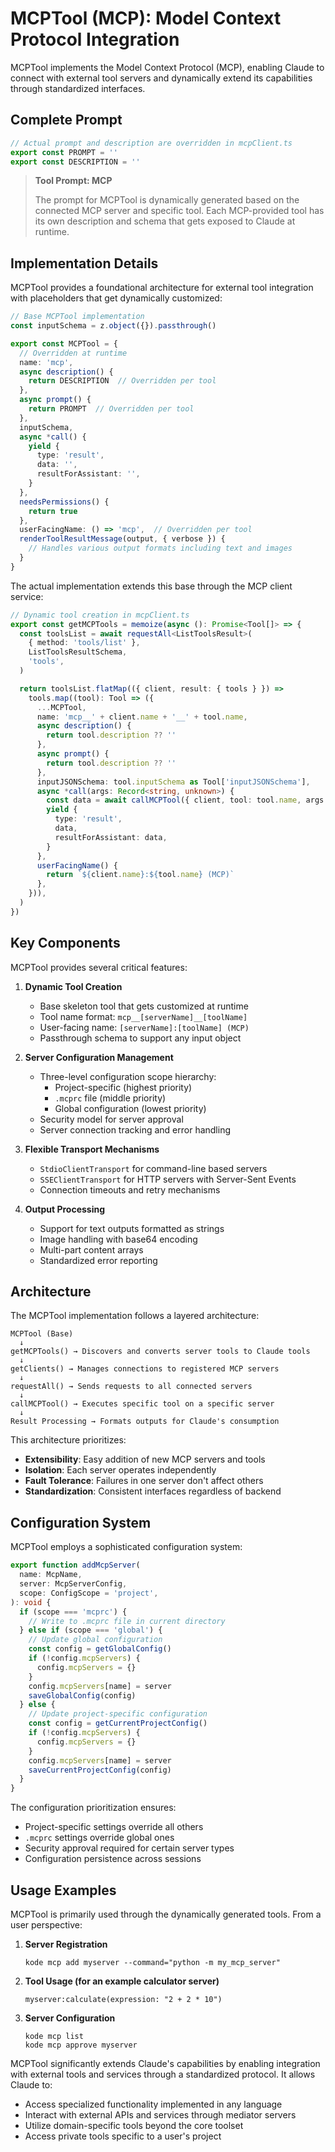 # MCPTool (MCP): Model Context Protocol Integration

MCPTool implements the Model Context Protocol (MCP), enabling Claude to connect with external tool servers and dynamically extend its capabilities through standardized interfaces.

## Complete Prompt

```typescript
// Actual prompt and description are overridden in mcpClient.ts
export const PROMPT = ''
export const DESCRIPTION = ''
```

> **Tool Prompt: MCP**
>
> The prompt for MCPTool is dynamically generated based on the connected MCP server and specific tool. Each MCP-provided tool has its own description and schema that gets exposed to Claude at runtime.

## Implementation Details

MCPTool provides a foundational architecture for external tool integration with placeholders that get dynamically customized:

```typescript
// Base MCPTool implementation
const inputSchema = z.object({}).passthrough()

export const MCPTool = {
  // Overridden at runtime
  name: 'mcp',
  async description() {
    return DESCRIPTION  // Overridden per tool
  },
  async prompt() {
    return PROMPT  // Overridden per tool
  },
  inputSchema,
  async *call() {
    yield {
      type: 'result',
      data: '',
      resultForAssistant: '',
    }
  },
  needsPermissions() {
    return true
  },
  userFacingName: () => 'mcp',  // Overridden per tool
  renderToolResultMessage(output, { verbose }) {
    // Handles various output formats including text and images
  }
}
```

The actual implementation extends this base through the MCP client service:

```typescript
// Dynamic tool creation in mcpClient.ts
export const getMCPTools = memoize(async (): Promise<Tool[]> => {
  const toolsList = await requestAll<ListToolsResult>(
    { method: 'tools/list' },
    ListToolsResultSchema,
    'tools',
  )

  return toolsList.flatMap(({ client, result: { tools } }) =>
    tools.map((tool): Tool => ({
      ...MCPTool,
      name: 'mcp__' + client.name + '__' + tool.name,
      async description() {
        return tool.description ?? ''
      },
      async prompt() {
        return tool.description ?? ''
      },
      inputJSONSchema: tool.inputSchema as Tool['inputJSONSchema'],
      async *call(args: Record<string, unknown>) {
        const data = await callMCPTool({ client, tool: tool.name, args })
        yield {
          type: 'result',
          data,
          resultForAssistant: data,
        }
      },
      userFacingName() {
        return `${client.name}:${tool.name} (MCP)`
      },
    })),
  )
})
```

## Key Components

MCPTool provides several critical features:

1. **Dynamic Tool Creation**
   - Base skeleton tool that gets customized at runtime
   - Tool name format: `mcp__[serverName]__[toolName]`
   - User-facing name: `[serverName]:[toolName] (MCP)`
   - Passthrough schema to support any input object

2. **Server Configuration Management**
   - Three-level configuration scope hierarchy:
     - Project-specific (highest priority)
     - `.mcprc` file (middle priority)
     - Global configuration (lowest priority)
   - Security model for server approval
   - Server connection tracking and error handling

3. **Flexible Transport Mechanisms**
   - `StdioClientTransport` for command-line based servers
   - `SSEClientTransport` for HTTP servers with Server-Sent Events
   - Connection timeouts and retry mechanisms

4. **Output Processing**
   - Support for text outputs formatted as strings
   - Image handling with base64 encoding
   - Multi-part content arrays
   - Standardized error reporting

## Architecture

The MCPTool implementation follows a layered architecture:

```
MCPTool (Base)
  ↓
getMCPTools() → Discovers and converts server tools to Claude tools
  ↓
getClients() → Manages connections to registered MCP servers
  ↓
requestAll() → Sends requests to all connected servers
  ↓
callMCPTool() → Executes specific tool on a specific server
  ↓
Result Processing → Formats outputs for Claude's consumption
```

This architecture prioritizes:
- **Extensibility**: Easy addition of new MCP servers and tools
- **Isolation**: Each server operates independently
- **Fault Tolerance**: Failures in one server don't affect others
- **Standardization**: Consistent interfaces regardless of backend

## Configuration System

MCPTool employs a sophisticated configuration system:

```typescript
export function addMcpServer(
  name: McpName,
  server: McpServerConfig,
  scope: ConfigScope = 'project',
): void {
  if (scope === 'mcprc') {
    // Write to .mcprc file in current directory
  } else if (scope === 'global') {
    // Update global configuration
    const config = getGlobalConfig()
    if (!config.mcpServers) {
      config.mcpServers = {}
    }
    config.mcpServers[name] = server
    saveGlobalConfig(config)
  } else {
    // Update project-specific configuration
    const config = getCurrentProjectConfig()
    if (!config.mcpServers) {
      config.mcpServers = {}
    }
    config.mcpServers[name] = server
    saveCurrentProjectConfig(config)
  }
}
```

The configuration prioritization ensures:
- Project-specific settings override all others
- `.mcprc` settings override global ones
- Security approval required for certain server types
- Configuration persistence across sessions

## Usage Examples

MCPTool is primarily used through the dynamically generated tools. From a user perspective:

1. **Server Registration**
   ```
   kode mcp add myserver --command="python -m my_mcp_server"
   ```

2. **Tool Usage (for an example calculator server)**
   ```
   myserver:calculate(expression: "2 + 2 * 10")
   ```

3. **Server Configuration**
   ```
   kode mcp list
   kode mcp approve myserver
   ```

MCPTool significantly extends Claude's capabilities by enabling integration with external tools and services through a standardized protocol. It allows Claude to:
- Access specialized functionality implemented in any language
- Interact with external APIs and services through mediator servers 
- Utilize domain-specific tools beyond the core toolset
- Access private tools specific to a user's project

